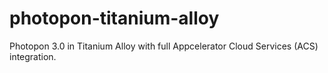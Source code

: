 # photopon-titanium-alloy
Photopon 3.0 in Titanium Alloy with full Appcelerator Cloud Services (ACS) integration.
